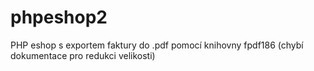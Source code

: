 # phpeshop2
PHP eshop s exportem faktury do .pdf pomocí knihovny fpdf186 (chybí dokumentace pro redukci velikosti)
